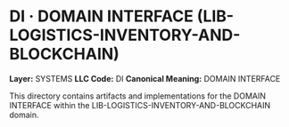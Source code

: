 # DI · DOMAIN INTERFACE (LIB-LOGISTICS-INVENTORY-AND-BLOCKCHAIN)

**Layer:** SYSTEMS
**LLC Code:** DI
**Canonical Meaning:** DOMAIN INTERFACE

This directory contains artifacts and implementations for the DOMAIN INTERFACE within the LIB-LOGISTICS-INVENTORY-AND-BLOCKCHAIN domain.
